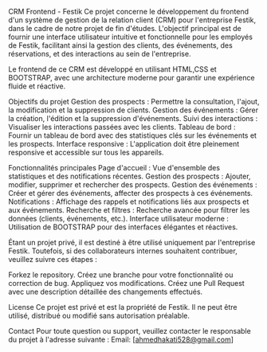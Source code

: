 CRM Frontend - Festik
Ce projet concerne le développement du frontend d'un système de gestion de la relation client (CRM) pour l'entreprise Festik, dans le cadre de notre projet de fin d'études. L'objectif principal est de fournir une interface utilisateur intuitive et fonctionnelle pour les employés de Festik, facilitant ainsi la gestion des clients, des événements, des réservations, et des interactions au sein de l'entreprise.

Le frontend de ce CRM est développé en utilisant HTML,CSS et BOOTSTRAP, avec une architecture moderne pour garantir une expérience fluide et réactive.

Objectifs du projet
Gestion des prospects : Permettre la consultation, l'ajout, la modification et la suppression de clients.
Gestion des événements : Gérer la création, l'édition et la suppression d'événements.
Suivi des interactions : Visualiser les interactions passées avec les clients.
Tableau de bord : Fournir un tableau de bord avec des statistiques clés sur les événements et les prospects.
Interface responsive : L'application doit être pleinement responsive et accessible sur tous les appareils.

Fonctionnalités principales
Page d'accueil : Vue d'ensemble des statistiques et des notifications récentes.
Gestion des prospects : Ajouter, modifier, supprimer et rechercher des prospects.
Gestion des événements : Créer et gérer des événements, affecter des prospects à ces événements.
Notifications : Affichage des rappels et notifications liés aux prospects et aux événements.
Recherche et filtres : Recherche avancée pour filtrer les données (clients, événements, etc.).
Interface utilisateur moderne : Utilisation de BOOTSTRAP pour des interfaces élégantes et réactives.

Étant un projet privé, il est destiné à être utilisé uniquement par l'entreprise Festik. Toutefois, si des collaborateurs internes souhaitent contribuer, veuillez suivre ces étapes :

Forkez le repository.
Créez une branche pour votre fonctionnalité ou correction de bug.
Appliquez vos modifications.
Créez une Pull Request avec une description détaillée des changements effectués.

License
Ce projet est privé et est la propriété de Festik. Il ne peut être utilisé, distribué ou modifié sans autorisation préalable.

Contact
Pour toute question ou support, veuillez contacter le responsable du projet à l'adresse suivante :
Email: [ahmedhakati528@gmail.com]


